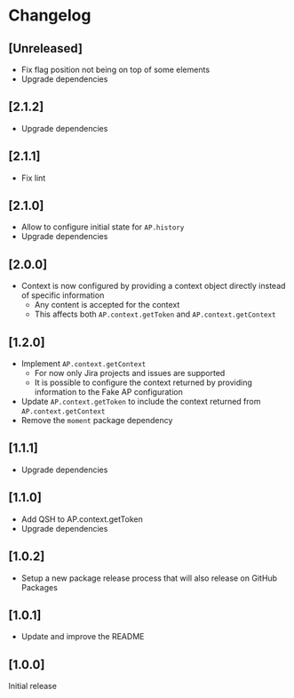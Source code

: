 # Changelog

## [Unreleased]

- Fix flag position not being on top of some elements
- Upgrade dependencies

## [2.1.2]

- Upgrade dependencies

## [2.1.1]

- Fix lint

## [2.1.0]

- Allow to configure initial state for `AP.history`
- Upgrade dependencies

## [2.0.0]

- Context is now configured by providing a context object directly instead of specific information
  - Any content is accepted for the context
  - This affects both `AP.context.getToken` and `AP.context.getContext`

## [1.2.0]

- Implement `AP.context.getContext`
  - For now only Jira projects and issues are supported
  - It is possible to configure the context returned by providing information to the Fake AP configuration
- Update `AP.context.getToken` to include the context returned from `AP.context.getContext`
- Remove the `moment` package dependency

## [1.1.1]

- Upgrade dependencies

## [1.1.0]

- Add QSH to AP.context.getToken
- Upgrade dependencies

## [1.0.2]

- Setup a new package release process that will also release on GitHub Packages

## [1.0.1]

- Update and improve the README

## [1.0.0]

Initial release
